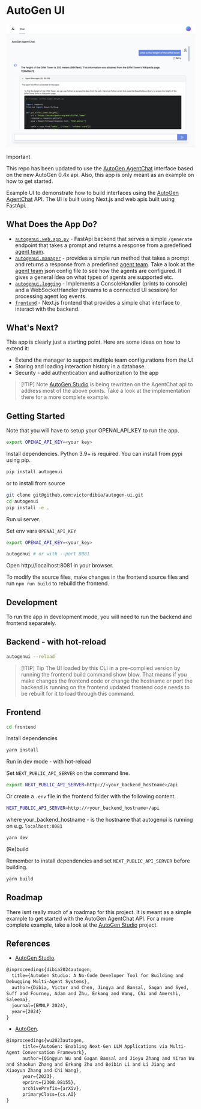 # AutoGen UI

![AutoGen UI Screenshot](docs/images/autogenuiscreen.png)

> [!IMPORTANT]  
> This repo has been updated to use the [AutoGen AgentChat](https://microsoft.github.io/autogen/dev/user-guide/agentchat-user-guide/quickstart.html) interface based on the new AutoGen 0.4x api. Also, this app is only meant as an example on how to get started.

Example UI to demonstrate how to build interfaces using the [AutoGen AgentChat](https://github.com/microsoft/autogen) API. The UI is built using Next.js and web apis built using FastApi.

## What Does the App Do?

- [`autogenui.web.app.py`](autogenui/web/app.py) - FastApi backend that serves a simple `/generate` endpoint that takes a prompt and returns a response from a predefined [agent team](notebooks/default_team.json).
- [`autogenui.manager`](autogenui/manager.py) - provides a simple run method that takes a prompt and returns a response from a predefined [agent team](notebooks/default_team.json). Take a look at the [agent team](notebooks/default_team.json) json config file to see how the agents are configured. It gives a general idea on what types of agents are supported etc.
- [`autogenui.logging`](autogenui/logging/handler.py) - Implements a ConsoleHandler (prints to console) and a WebSocketHandler (streams to a connected UI session) for processing agent log events.
- [`frontend`](frontend) - Next.js frontend that provides a simple chat interface to interact with the backend.

## What's Next?

This app is clearly just a starting point. Here are some ideas on how to extend it:

- Extend the manager to support multiple team configurations from the UI
- Storing and loading interaction history in a database.
- Security - add authentication and authorization to the app

> [!TIP] Note
> [AutoGen Studio](https://github.com/microsoft/autogen/tree/main/python/packages/autogen-studio) is being rewritten on the AgentChat api to address most of the above points. Take a look at the implementation there for a more complete example.

## Getting Started

Note that you will have to setup your OPENAI_API_KEY to run the app.

```bash
export OPENAI_API_KEY=<your key>
```

Install dependencies. Python 3.9+ is required. You can install from pypi using pip.

```bash
pip install autogenui
```

or to install from source

```bash
git clone git@github.com:victordibia/autogen-ui.git
cd autogenui
pip install -e .
```

Run ui server.

Set env vars `OPENAI_API_KEY`

```bash
export OPENAI_API_KEY=<your_key>
```

```bash
autogenui # or with --port 8081
```

Open http://localhost:8081 in your browser.

To modify the source files, make changes in the frontend source files and run `npm run build` to rebuild the frontend.

## Development

To run the app in development mode, you will need to run the backend and frontend separately.

## Backend - with hot-reload

```bash
autogenui --reload
```

> [!TIP] Tip
> The UI loaded by this CLI in a pre-complied version by running the frontend build command show blow. That means if you make changes the frontend code or change the hostname or port the backend is running on the frontend updated frontend code needs to be rebuilt for it to load through this command.

## Frontend

```bash
cd frontend
```

Install dependencies

```bash
yarn install
```

Run in dev mode - with hot-reload

Set `NEXT_PUBLIC_API_SERVER` on the command line.

```bash
export NEXT_PUBLIC_API_SERVER=http://<your_backend_hostname>/api
```

Or create a `.env` file in the frontend folder with the following content.

```bash
NEXT_PUBLIC_API_SERVER=http://<your_backend_hostname>/api
```

where your_backend_hostname - is the hostname that autogenui is running on e.g. `localhost:8081`

```bash
yarn dev
```

(Re)build

Remember to install dependencies and set `NEXT_PUBLIC_API_SERVER` before building.

```bash
yarn build
```

## Roadmap

There isnt really much of a roadmap for this project. It is meant as a simple example to get started with the AutoGen AgentChat API. For a more complete example, take a look at the [AutoGen Studio](https://github.com/microsoft/autogen/tree/main/python/packages/autogen-studio) project.

## References

- [AutoGen Studio](https://arxiv.org/abs/2308.08155).

```
@inproceedings{dibia2024autogen,
  title={AutoGen Studio: A No-Code Developer Tool for Building and Debugging Multi-Agent Systems},
  author={Dibia, Victor and Chen, Jingya and Bansal, Gagan and Syed, Suff and Fourney, Adam and Zhu, Erkang and Wang, Chi and Amershi, Saleema},
  journal={EMNLP 2024},
  year={2024}
}
```

- [AutoGen](https://arxiv.org/abs/2408.15247).

```
@inproceedings{wu2023autogen,
      title={AutoGen: Enabling Next-Gen LLM Applications via Multi-Agent Conversation Framework},
      author={Qingyun Wu and Gagan Bansal and Jieyu Zhang and Yiran Wu and Shaokun Zhang and Erkang Zhu and Beibin Li and Li Jiang and Xiaoyun Zhang and Chi Wang},
      year={2023},
      eprint={2308.08155},
      archivePrefix={arXiv},
      primaryClass={cs.AI}
}
```
